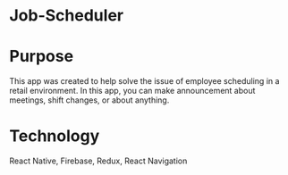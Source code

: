 # Job-Scheduler
# Purpose
This app was created to help solve the issue of employee scheduling in a retail environment. In this app, you can make announcement
about meetings, shift changes, or about anything.
# Technology
React Native, Firebase, Redux, React Navigation

